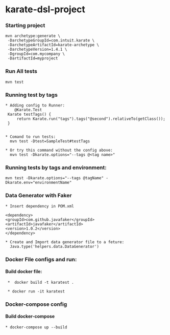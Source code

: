 # karate-dsl-project

### Starting project
    mvn archetype:generate \
     -DarchetypeGroupId=com.intuit.karate \
     -DarchetypeArtifactId=karate-archetype \
     -DarchetypeVersion=1.4.1 \
     -DgroupId=com.mycompany \
     -DartifactId=myproject

### Run All tests
    mvn test

### Running test by tags

    * Adding config to Runner:
        @Karate.Test
     Karate testTags() {
         return Karate.run("tags").tags("@second").relativeTo(getClass());
     }


    * Comand to run tests:
      mvn test -Dtest=SampleTest#testTags
    
    * Or try this command without the config above:
      mvn test -Dkarate.options="--tags @<tag name>"


### Running tests by tags and environment:

    mvn test -Dkarate.options="--tags @tagName" -Dkarate.env="environmentName"


### Data Generator with Faker 
    * Insert dependency in POM.xml

    <dependency>
    <groupId>com.github.javafaker</groupId>
    <artifactId>javafaker</artifactId>
    <version>1.0.2</version>
    </dependency>		

    * Create and Import data generator file to a feture:
      Java.type('helpers.data.DataGenerator')



### Docker File configs and run:

#### Build docker file:
     *  docker build -t karatest . 

     * docker run -it karatest


### Docker-compose config

#### Build docker-compose
    * docker-compose up --build

